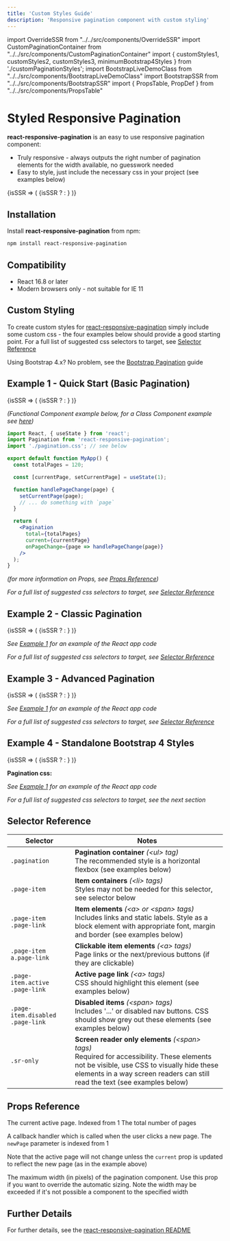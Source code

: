 ```yaml
---
title: 'Custom Styles Guide'
description: 'Responsive pagination component with custom styling'
---
```


import OverrideSSR from "../../src/components/OverrideSSR"
import CustomPaginationContainer from "../../src/components/CustomPaginationContainer"
import { customStyles1, customStyles2, customStyles3, minimumBootstrap4Styles } from './customPaginationStyles';
import BootstrapLiveDemoClass from "../../src/components/BootstrapLiveDemoClass"
import BootstrapSSR from "../../src/components/BootstrapSSR"
import { PropsTable, PropDef } from "../../src/components/PropsTable"

# Styled Responsive Pagination

**react-responsive-pagination** is an easy to use responsive pagination component:

- Truly responsive - always outputs the right number of pagination elements for the width available, no guesswork needed
- Easy to style, just include the necessary css in your project (see examples below)

<OverrideSSR>
{isSSR => (
  <CustomPaginationContainer customStyles={customStyles1}>
    {isSSR ? <BootstrapSSR /> : <BootstrapLiveDemoClass />}
  </CustomPaginationContainer>
)}
</OverrideSSR>

## Installation

Install **react-responsive-pagination** from npm:

```bash
npm install react-responsive-pagination
```

## Compatibility

- React 16.8 or later
- Modern browsers only - not suitable for IE 11

## Custom Styling

To create custom styles for [react-responsive-pagination](https://www.npmjs.com/package/react-responsive-pagination) simply include some custom css - the four examples below should provide a good starting point. For a full list of suggested css selectors to target, see [Selector Reference](#selector-reference)

Using Bootstrap 4.x? No problem, see the [Bootstrap Pagination](./bootstrap-pagination) guide

## Example 1 - Quick Start (Basic Pagination)

<OverrideSSR>
{isSSR => (
  <CustomPaginationContainer customStyles={customStyles1}>
    {isSSR ? <BootstrapSSR /> : <BootstrapLiveDemoClass />}
  </CustomPaginationContainer>
)}
</OverrideSSR>

_(Functional Component example below, for a Class Component example see [here](./bootstrap-pagination#quick-start---class-components))_

```jsx title=App.js
import React, { useState } from 'react';
import Pagination from 'react-responsive-pagination';
import './pagination.css'; // see below

export default function MyApp() {
  const totalPages = 120;

  const [currentPage, setCurrentPage] = useState(1);

  function handlePageChange(page) {
    setCurrentPage(page);
    // ... do something with `page`
  }

  return (
    <Pagination
      total={totalPages}
      current={currentPage}
      onPageChange={page => handlePageChange(page)}
    />
  );
}
```

_(for more information on Props, see [Props Reference](#props-reference))_

<CodeBlock code={customStyles1} language='css' previewSize={6} title='pagination.css'/>

_For a full list of suggested css selectors to target, see [Selector Reference](#selector-reference)_

## Example 2 - Classic Pagination

<OverrideSSR>
{isSSR => (
  <CustomPaginationContainer customStyles={customStyles2}>
    {isSSR ? <BootstrapSSR /> : <BootstrapLiveDemoClass />}
  </CustomPaginationContainer>
)}
</OverrideSSR>

<CodeBlock code={customStyles2} language='css' previewSize={6} title='pagination.css'/>

_See [Example 1](example-1---quick-start-basic-pagination) for an example of the React app code_

_For a full list of suggested css selectors to target, see [Selector Reference](#selector-reference)_

## Example 3 - Advanced Pagination

<OverrideSSR>
{isSSR => (
  <CustomPaginationContainer customStyles={customStyles3}>
    {isSSR ? <BootstrapSSR /> : <BootstrapLiveDemoClass />}
  </CustomPaginationContainer>
)}
</OverrideSSR>

<CodeBlock code={customStyles3} language='css' previewSize={6} title='pagination.css'/>

_See [Example 1](example-1---quick-start-basic-pagination) for an example of the React app code_

_For a full list of suggested css selectors to target, see [Selector Reference](#selector-reference)_

## Example 4 - Standalone Bootstrap 4 Styles

<OverrideSSR>
{isSSR => (
  <CustomPaginationContainer customStyles={minimumBootstrap4Styles}>
    {isSSR ? <BootstrapSSR /> : <BootstrapLiveDemoClass />}
  </CustomPaginationContainer>
)}
</OverrideSSR>

**Pagination css:**

<CodeBlock code={minimumBootstrap4Styles} language='css' previewSize={7} title='pagination.css' />

_See [Example 1](example-1---quick-start-basic-pagination) for an example of the React app code_

_For a full list of suggested css selectors to target, see the next section_

## Selector Reference

| Selector                         | Notes                                                                                                                                                                                                                         |
| -------------------------------- | ----------------------------------------------------------------------------------------------------------------------------------------------------------------------------------------------------------------------------- |
| `.pagination`                    | **Pagination container** _(<ul\> tag)_<br />The recommended style is a horizontal flexbox (see examples below)                                                                                                                |
| `.page-item`                     | **Item containers** _(<li\> tags)_<br />Styles may not be needed for this selector, see selector below                                                                                                                        |
| `.page-item .page-link`          | **Item elements** _(<a\> or <span\> tags)_<br />Includes links and static labels. Style as a block element with appropriate font, margin and border (see examples below)                                                      |
| `.page-item a.page-link`         | **Clickable item elements** _(<a\> tags)_<br />Page links or the next/previous buttons (if they are clickable)                                                                                                                |
| `.page-item.active .page-link`   | **Active page link** _(<a\> tags)_<br />CSS should highlight this element (see examples below)                                                                                                                                |
| `.page-item.disabled .page-link` | **Disabled items** _(<span\> tags)_<br />Includes '...' or disabled nav buttons. CSS should show grey out these elements (see examples below)                                                                                 |
| `.sr-only`                       | **Screen reader only elements** _(<span\> tags)_<br />Required for accessibility. These elements not be visible, use CSS to visually hide these elements in a way screen readers can still read the text (see examples below) |

## Props Reference

<PropsTable>
<PropDef name='current' type='number'>
The current active page. Indexed from 1
</PropDef>
<PropDef name='total' type='number' >
The total number of pages
</PropDef>
<PropDef name='onPageChange' type='(newPage: number) => void' >

A callback handler which is called when the user clicks a new page. The `newPage` parameter is indexed from 1

Note that the active page will not change unless the `current` prop is updated to reflect the new page (as in the example above)

</PropDef>
<PropDef name='maxWidth' type='number' defaultValue='undefined'>
The maximum width (in pixels) of the pagination component. Use this prop if you want to override the automatic sizing. Note the width may be exceeded if it's not possible a component to the specified width
</PropDef>
</PropsTable>

## Further Details

For further details, see the [react-responsive-pagination README](https://www.npmjs.com/package/react-responsive-pagination)

